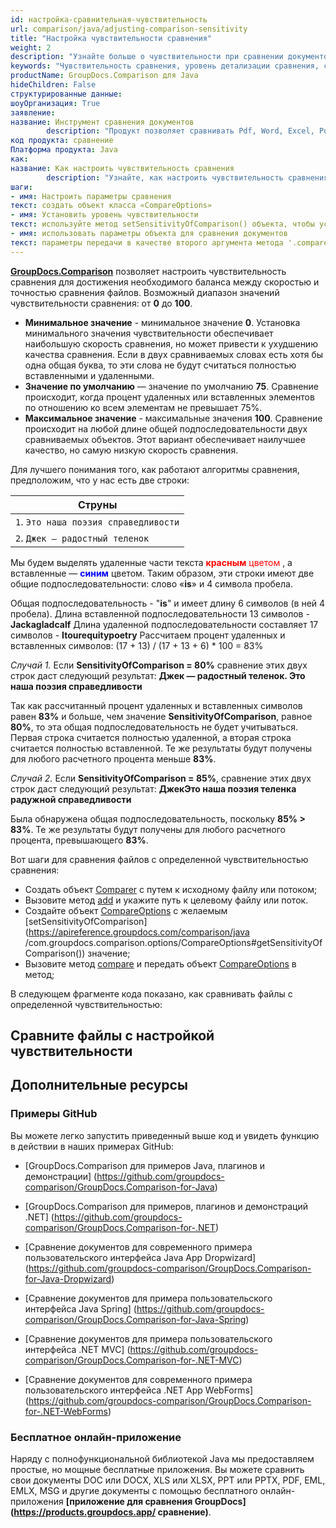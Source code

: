 ```yaml
---
id: настройка-сравнительная-чувствительность
url: comparison/java/adjusting-comparison-sensitivity
title: "Настройка чувствительности сравнения"
weight: 2
description: "Узнайте больше о чувствительности при сравнении документов и о том, как настроить ее для достижения наилучшей производительности и точности при сравнении документов с помощью GroupDocs.Comparison для Java."
keywords: "Чувствительность сравнения, уровень детализации сравнения, сравнение документов, сравнение файлов"
productName: GroupDocs.Comparison для Java
hideChildren: False
структурированные данные:
шоуОрганизация: True
заявление:
название: Инструмент сравнения документов
        description: "Продукт позволяет сравнивать Pdf, Word, Excel, PowerPoint, AutoCad, Image, Code и многие другие форматы файлов. API сравнения также поддерживает принятие или отклонение изменений, извлечение информации о документе и создание отчета о сравнении."
код продукта: сравнение
Платформа продукта: Java
как:
название: Как настроить чувствительность сравнения
        description: "Узнайте, как настроить чувствительность сравнения"
шаги:
- имя: Настроить параметры сравнения
текст: создать объект класса «CompareOptions»
- имя: Установить уровень чувствительности
текст: используйте метод setSensitivityOfComparison() объекта, чтобы установить чувствительность сравнения
- имя: использовать параметры объекта для сравнения документов
текст: параметры передачи в качестве второго аргумента метода '.compare()'
---
```

**[GroupDocs.Comparison](https://products.groupdocs.com/comparison/java)** позволяет настроить чувствительность сравнения для достижения необходимого баланса между скоростью и точностью сравнения файлов. Возможный диапазон значений чувствительности сравнения: от **0** до **100**.

* **Минимальное значение** - минимальное значение **0**. Установка минимального значения чувствительности обеспечивает наибольшую скорость сравнения, но может привести к ухудшению качества сравнения.
Если в двух сравниваемых словах есть хотя бы одна общая буква, то эти слова не будут считаться полностью вставленными и удаленными.
* **Значение по умолчанию** — значение по умолчанию **75**. Сравнение происходит, когда процент удаленных или вставленных элементов по отношению ко всем элементам не превышает 75%.
* **Максимальное значение** - максимальные значения **100**. Сравнение происходит на любой длине общей подпоследовательности двух сравниваемых объектов. Этот вариант обеспечивает наилучшее качество, но самую низкую скорость сравнения.

Для лучшего понимания того, как работают алгоритмы сравнения, предположим, что у нас есть две строки:

| Струны |
|--------------------------------|
| `1`. `Это наша поэзия справедливости` |
| `2`. `Джек – радостный теленок` |

Мы будем выделять удаленные части текста <font color="red">**красным** цветом</font> , а вставленные — <font color="blue">**синим**</font> цветом. Таким образом, эти строки имеют две общие подпоследовательности: слово «**is**» и 4 символа пробела.

Общая подпоследовательность - "**is**" и имеет длину 6 символов (в ней 4 пробела).
Длина вставленной подпоследовательности 13 символов - **Jackagladcalf**
Длина удаленной подпоследовательности составляет 17 символов - **Itourequitypoetry**
Рассчитаем процент удаленных и вставленных символов: (17 + 13) / (17 + 13 + 6) * 100 = 83%

*Случай 1.* Если **SensitivityOfComparison = 80%** сравнение этих двух строк даст следующий результат:
**Джек — радостный теленок. Это наша поэзия справедливости**

Так как рассчитанный процент удаленных и вставленных символов равен **83%** и больше, чем значение **SensitivityOfComparison**, равное **80%**, то эта общая подпоследовательность не будет учитываться.
Первая строка считается полностью удаленной, а вторая строка считается полностью вставленной. Те же результаты будут получены для любого расчетного процента меньше **83%**.

*Случай 2.* Если **SensitivityOfComparison = 85%**, сравнение этих двух строк даст следующий результат:
**ДжекЭто наша поэзия теленка радужной справедливости**

Была обнаружена общая подпоследовательность, поскольку **85% > 83%**. Те же результаты будут получены для любого расчетного процента, превышающего **83%**.


Вот шаги для сравнения файлов с определенной чувствительностью сравнения:

* Создать объект [Comparer](https://apireference.groupdocs.com/comparison/java/com.groupdocs.comparison/Comparer) с путем к исходному файлу или потоком;
* Вызовите метод [add](https://apireference.groupdocs.com/comparison/java/com.groupdocs.comparison/Comparer#add(java.lang.String)) и укажите путь к целевому файлу или поток.
* Создайте объект [CompareOptions](https://apireference.groupdocs.com/comparison/java/com.groupdocs.comparison.options/CompareOptions) с желаемым [setSensitivityOfComparison](https://apireference.groupdocs.com/comparison/java /com.groupdocs.comparison.options/CompareOptions#getSensitivityOfComparison()) значение;
* Вызовите метод [compare](https://apireference.groupdocs.com/comparison/java/com.groupdocs.comparison/Comparer#compare(java.lang.String,%20com.groupdocs.comparison.options.CompareOptions)) и передать объект [CompareOptions](https://apireference.groupdocs.com/comparison/java/com.groupdocs.comparison.options/CompareOptions) в метод;
    



В следующем фрагменте кода показано, как сравнивать файлы с определенной чувствительностью:

## Сравните файлы с настройкой чувствительности

<script src="https://gist.github.com/groupdocs-comparison-gists/cd7ce7b32ec9210313ec1bc4ae772e2a.js"></script>

## Дополнительные ресурсы

### Примеры GitHub
Вы можете легко запустить приведенный выше код и увидеть функцию в действии в наших примерах GitHub:

* [GroupDocs.Comparison для примеров Java, плагинов и демонстрации] (https://github.com/groupdocs-comparison/GroupDocs.Comparison-for-Java)
* [GroupDocs.Comparison для примеров, плагинов и демонстраций .NET] (https://github.com/groupdocs-comparison/GroupDocs.Comparison-for-.NET)
* [Сравнение документов для современного примера пользовательского интерфейса Java App Dropwizard] (https://github.com/groupdocs-comparison/GroupDocs.Comparison-for-Java-Dropwizard)

* [Сравнение документов для примера пользовательского интерфейса Java Spring] (https://github.com/groupdocs-comparison/GroupDocs.Comparison-for-Java-Spring)

* [Сравнение документов для примера пользовательского интерфейса .NET MVC] (https://github.com/groupdocs-comparison/GroupDocs.Comparison-for-.NET-MVC)

* [Сравнение документов для современного примера пользовательского интерфейса .NET App WebForms] (https://github.com/groupdocs-comparison/GroupDocs.Comparison-for-.NET-WebForms)
    



### Бесплатное онлайн-приложение
Наряду с полнофункциональной библиотекой Java мы предоставляем простые, но мощные бесплатные приложения.
Вы можете сравнить свои документы DOC или DOCX, XLS или XLSX, PPT или PPTX, PDF, EML, EMLX, MSG и другие документы с помощью бесплатного онлайн-приложения **[приложение для сравнения GroupDocs] (https://products.groupdocs.app/ сравнение)**.

